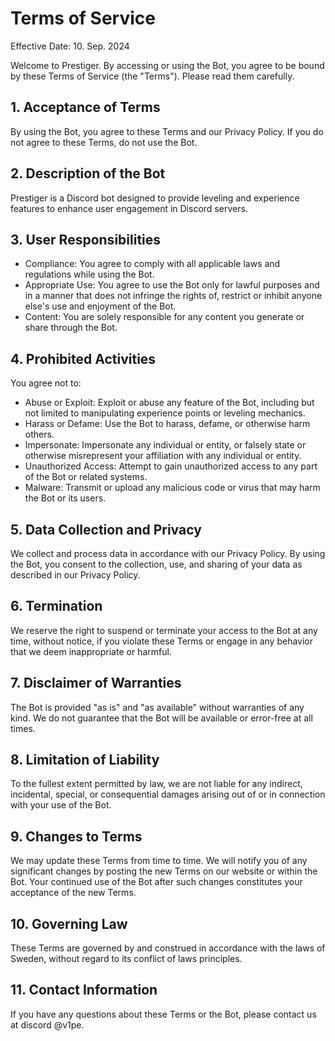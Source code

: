 # Terms of Service

Effective Date: 10. Sep. 2024

Welcome to Prestiger. By accessing or using the Bot, you agree to be bound by these Terms of Service (the "Terms"). Please read them carefully.

## 1. Acceptance of Terms
By using the Bot, you agree to these Terms and our Privacy Policy. If you do not agree to these Terms, do not use the Bot.

## 2. Description of the Bot
Prestiger is a Discord bot designed to provide leveling and experience features to enhance user engagement in Discord servers.

## 3. User Responsibilities
- Compliance: You agree to comply with all applicable laws and regulations while using the Bot.
- Appropriate Use: You agree to use the Bot only for lawful purposes and in a manner that does not infringe the rights of, restrict or inhibit anyone else's use and enjoyment of the Bot.
- Content: You are solely responsible for any content you generate or share through the Bot.

## 4. Prohibited Activities
You agree not to:
- Abuse or Exploit: Exploit or abuse any feature of the Bot, including but not limited to manipulating experience points or leveling mechanics.
- Harass or Defame: Use the Bot to harass, defame, or otherwise harm others.
- Impersonate: Impersonate any individual or entity, or falsely state or otherwise misrepresent your affiliation with any individual or entity.
- Unauthorized Access: Attempt to gain unauthorized access to any part of the Bot or related systems.
- Malware: Transmit or upload any malicious code or virus that may harm the Bot or its users.

## 5. Data Collection and Privacy
We collect and process data in accordance with our Privacy Policy. By using the Bot, you consent to the collection, use, and sharing of your data as described in our Privacy Policy.

## 6. Termination
We reserve the right to suspend or terminate your access to the Bot at any time, without notice, if you violate these Terms or engage in any behavior that we deem inappropriate or harmful.

## 7. Disclaimer of Warranties
The Bot is provided "as is" and "as available" without warranties of any kind. We do not guarantee that the Bot will be available or error-free at all times.

## 8. Limitation of Liability
To the fullest extent permitted by law, we are not liable for any indirect, incidental, special, or consequential damages arising out of or in connection with your use of the Bot.

## 9. Changes to Terms
We may update these Terms from time to time. We will notify you of any significant changes by posting the new Terms on our website or within the Bot. Your continued use of the Bot after such changes constitutes your acceptance of the new Terms.

## 10. Governing Law
These Terms are governed by and construed in accordance with the laws of Sweden, without regard to its conflict of laws principles.

## 11. Contact Information
If you have any questions about these Terms or the Bot, please contact us at discord @v1pe.

